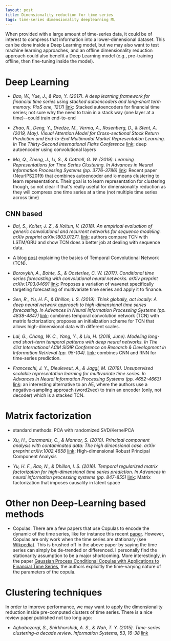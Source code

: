 ```yaml
---
layout: post
title: Dimensionality reduction for time series
tags: time-series dimensionality deeplearning ML
---
```


When provided with a large amount of time-series data, it could be of interest
to compress that information into a lower-dimensional dataset.
This can be done inside a Deep Learning model, but we may also want to test
machine learning approaches, and an offline dimensionality reduction approach
could also benefit a Deep Learning model (e.g., pre-training offline, then
fine-tuning inside the model).

# Deep Learning 
* _Bao, W., Yue, J., & Rao, Y. (2017). A deep learning framework for financial
 time series using stacked autoencoders and long-short term memory. PloS one,
 12(7)_
[link](https://www.ncbi.nlm.nih.gov/pmc/articles/PMC5510866/pdf/pone.0180944.pdf):
Stacked autoencoders for financial time series; not sure why the need to train
in a stack way (one layer at a time)--could train end-to-end

* _Zhao, R., Deng, Y., Dredze, M., Verma, A., Rosenberg, D., & Stent, A. (2019,
 May). Visual Attention Model for Cross-sectional Stock Return Prediction and
 End-to-End Multimodal Market Representation Learning. In The Thirty-Second
 International Flairs Conference_
[link](http://www.cs.jhu.edu/~mdredze/publications/2019_zhao_flairs.pdf):
deep autoencoder using convolutional layers

 * _Ma, Q., Zheng, J., Li, S., & Cottrell, G. W. (2019). Learning Representations
 for Time Series Clustering. In Advances in Neural Information Processing
 Systems (pp. 3776-3786)_
[link](https://papers.nips.cc/paper/8634-learning-representations-for-time-series-clustering.pdf):
 Recent paper (NeurIPS2019) that combines autoencoder and k-means clustering to
learn representations. Their goal is to learn representation for clustering
though, so not clear if that's really useful for dimensionality reduction as
they will compress one time series at a time (not multiple time series across
time)



## CNN based
* _Bai, S., Kolter, J. Z., & Koltun, V. (2018). An empirical evaluation of
 generic convolutional and recurrent networks for sequence modeling. arXiv
 preprint arXiv:1803.01271._ [link](https://arxiv.org/pdf/1803.01271.pdf):
authors compare TCN with LSTM/GRU and show TCN does a better job at dealing with
sequence data.

* A blog
 [post](https://dida.do/blog/temporal-convolutional-networks-for-sequence-modeling)
 explaining the basics of Temporal Convolutional Network (TCN).

* _Borovykh, A., Bohte, S., & Oosterlee, C. W. (2017). Conditional time series
 forecasting with convolutional neural networks. arXiv preprint
 arXiv:1703.04691_
 [link](https://arxiv.org/pdf/1703.04691.pdf?source=post_page---------------------------): 
Proposes a variation of wavenet specifically targeting forecasting of
multivariate time series and apply it to finance.

* _Sen, R.,
Yu, H. F., & Dhillon, I. S. (2019). Think globally, act locally: A deep neural
network approach to high-dimensional time series forecasting. In Advances in
Neural Information Processing Systems (pp. 4838-4847)_
[link](http://papers.nips.cc/paper/8730-think-globally-act-locally-a-deep-neural-network-approach-to-high-dimensional-time-series-forecasting.pdf):
combines temporal convolution network (TCN) with matrix factorization;
proposes an initialization scheme for TCN that allows high-dimensional data with
different scales.

* _Lai, G., Chang, W. C., Yang, Y., & Liu, H. (2018, June). Modeling long-and
 short-term temporal patterns with deep neural networks. In The 41st
 International ACM SIGIR Conference on Research & Development in Information
 Retrieval (pp. 95-104)._ [link](https://arxiv.org/pdf/1703.07015.pdf): combines
CNN and RNN for time-series prediction.

* _Franceschi, J. Y., Dieuleveut, A., & Jaggi, M. (2019). Unsupervised scalable
 representation learning for multivariate time series. In Advances in Neural
 Information Processing Systems (pp. 4652-4663)_
[link](https://papers.nips.cc/paper/8713-unsupervised-scalable-representation-learning-for-multivariate-time-series.pdf):
an interesting alternative to an AE, where the authors use a negative-sampling
approach (word2vec) to train an encoder (only, not decoder) which is a stacked
TCN.


# Matrix factorization

* standard methods: PCA with randomized SVD/KernelPCA

* _Xu, H., Caramanis, C., & Mannor, S. (2010). Principal component analysis with
 contaminated data: The high dimensional case. arXiv preprint arXiv:1002.4658_
[link](https://arxiv.org/pdf/1002.4658.pdf):
 High-dimensional Robust Principal Component Analysis

* _Yu, H. F., Rao, N., & Dhillon, I. S. (2016). Temporal regularized matrix
factorization for high-dimensional time series prediction. In Advances in neural
information processing systems (pp. 847-855)_
[link](https://papers.nips.cc/paper/6160-temporal-regularized-matrix-factorization-for-high-dimensional-time-series-prediction.pdf):
Matrix factorization that imposes causality in latent space

# Other non Deep-Learning based methods

* Copulas: There are a few papers that use Copulas to encode the dynamic of the
 time series, like for instance this recent
[paper](https://papers.nips.cc/paper/8907-high-dimensional-multivariate-forecasting-with-low-rank-gaussian-copula-processes.pdf).
However, Copulas are only work when the time series are stationary (see
[Wikpedia](https://en.wikipedia.org/wiki/Copula_(probability_theory)#Stationarity_condition)).
This is brushed off in the above paper by saying the time series can simply be
de-trended or differenced. I personally find the stationarity assumption to be a
major shortcoming.
More interestingly, in the paper
[Gaussian Process Conditional Copulas with
Applications to Financial Time
Series](http://papers.nips.cc/paper/5084-gaussian-process-conditional-copulas-with-applications-to-financial-time-series.pdf),
the authors explicitly the time-varying nature of the parameters of the copula.



# Clustering techniques

In order to improve performance, we may want to apply the dimensionality
reduction inside pre-computed clusters of time series. There is a nice review
paper published not too long ago:
* _Aghabozorgi, S., Shirkhorshidi, A. S., & Wah, T. Y. (2015). Time-series
 clustering–a decade review. Information Systems, 53, 16-38_
 [link](https://wiki.smu.edu.sg/18191isss608g1/img_auth.php/f/fd/Time_Series_Clustering_A_Decade_Review.pdf)



